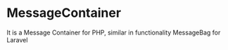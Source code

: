 # MessageContainer
It is a Message Container for PHP, similar in functionality MessageBag for Laravel
